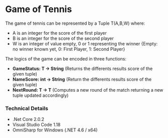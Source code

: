 # Game of Tennis
The game of tennis can be represented by a Tuple T(A,B,W) where:
  - A is an integer for the score of the first player
  - B is an integer for the score of the second player
  - W is an integer of value empty, 0 or 1 representing the winner 
  {Empty: no winner known yet, 0: First Player, 1: Second Player}

The logics of the game can be encoded in three functions:
  - **GameStatus: T -> String** (Returns the differents results score of the given tuple)
  - **NameScore: int -> String** (Return the differents results score of the given tuple)
  - **NextRound: T -> T** (Computes a new round of the match returning a new tuple updated accordingly)

  ### Technical Details
 - .Net Core 2.0.2 
 - Visual Studio Code 1.18
 - OmniSharp for Windows (.NET 4.6 / x64)